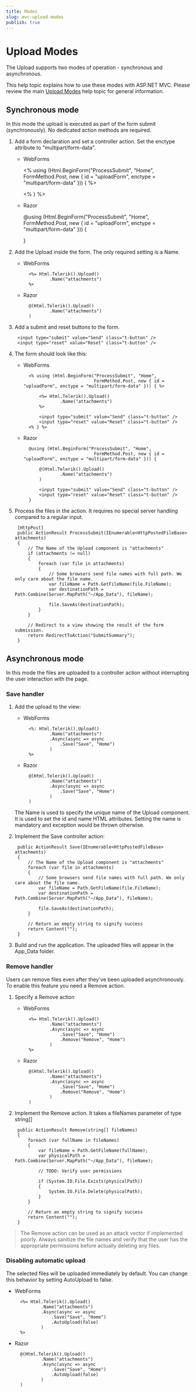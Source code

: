 ```yaml
---
title: Modes
slug: mvc-upload-modes
publish: true
---
```

# Upload Modes

The Upload supports two modes of operation - synchronous and asynchronous.

This help topic explains how to use these modes with ASP.NET MVC.
Please review the main [Upload Modes](/getting-started/ui-widgets/upload/modes) help topic for general information.

## Synchronous mode

In this mode the upload is executed as part of the form submit (synchronously). No dedicated action methods are required.

1. Add a form declaration and set a controller action. Set the enctype attribute to "multipart/form-data".
    - WebForms

        <% using (Html.BeginForm("ProcessSubmit", "Home",
                                 FormMethod.Post, new { id = "uploadForm", enctype = "multipart/form-data" })) { %>

        <% } %>
    - Razor

        @using (Html.BeginForm("ProcessSubmit", "Home",
                                 FormMethod.Post, new { id = "uploadForm", enctype = "multipart/form-data" })) {

        }

2. Add the Upload inside the form. The only required setting is a Name.
    - WebForms

            <%= Html.Telerik().Upload()
                    .Name("attachments")
            %>
    - Razor

            @(Html.Telerik().Upload()
                    .Name("attachments")
            )

3. Add a submit and reset buttons to the form.

        <input type="submit" value="Send" class="t-button" />
        <input type="reset" value="Reset" class="t-button" />

4. The form should look like this:
    - WebForms

            <% using (Html.BeginForm("ProcessSubmit", "Home",
                                     FormMethod.Post, new { id = "uploadForm", enctype = "multipart/form-data" })) { %>

                <%= Html.Telerik().Upload()
                        .Name("attachments")
                %>

                <input type="submit" value="Send" class="t-button" />
                <input type="reset" value="Reset" class="t-button" />
            <% } %>
    - Razor

            @using (Html.BeginForm("ProcessSubmit", "Home",
                                     FormMethod.Post, new { id = "uploadForm", enctype = "multipart/form-data" })) {

                @(Html.Telerik().Upload()
                        .Name("attachments")
                )

                <input type="submit" value="Send" class="t-button" />
                <input type="reset" value="Reset" class="t-button" />
            }

5. Process the files in the action. It requires no special server handling compared to a regular input.

        [HttpPost]
        public ActionResult ProcessSubmit(IEnumerable<HttpPostedFileBase> attachments)
        {
            // The Name of the Upload component is "attachments"
            if (attachments != null)
            {
                foreach (var file in attachments)
                {
                    // Some browsers send file names with full path. We only care about the file name.
                    var fileName = Path.GetFileName(file.FileName);
                    var destinationPath = Path.Combine(Server.MapPath("~/App_Data"), fileName);

                    file.SaveAs(destinationPath);
                }
            }

            // Redirect to a view showing the result of the form submission.
            return RedirectToAction("SubmitSummary");
        }

## Asynchronous mode

In this mode the files are uploaded to a controller action without interrupting the user interaction with the page.

### Save handler

1.  Add the upload to the view:
    - WebForms

            <%: Html.Telerik().Upload()
                    .Name("attachments")
                    .Async(async => async
                        .Save("Save", "Home")
                    )
            %>
    - Razor

            @(Html.Telerik().Upload()
                    .Name("attachments")
                    .Async(async => async
                        .Save("Save", "Home")
                    )
            )

    The Name is used to specify the unique name of the Upload component. It is used to set the id and name HTML attributes.
    Setting the name is mandatory and exception would be thrown otherwise.

2. Implement the Save controller action:

        public ActionResult Save(IEnumerable<HttpPostedFileBase> attachments)
        {
            // The Name of the Upload component is "attachments"
            foreach (var file in attachments)
            {
                // Some browsers send file names with full path. We only care about the file name.
                var fileName = Path.GetFileName(file.FileName);
                var destinationPath = Path.Combine(Server.MapPath("~/App_Data"), fileName);

                file.SaveAs(destinationPath);
            }

            // Return an empty string to signify success
            return Content("");
        }

3. Build and run the application. The uploaded files will appear in the App_Data folder.

### Remove handler

Users can remove files even after they've been uploaded asynchronously. To enable this feature you need a Remove action.

1. Specify a Remove action
    - WebForms

            <%= Html.Telerik().Upload()
                    .Name("attachments")
                    .Async(async => async
                        .Save("Save", "Home")
                        .Remove("Remove", "Home")
                    )
            %>
    - Razor

            @(Html.Telerik().Upload()
                    .Name("attachments")
                    .Async(async => async
                        .Save("Save", "Home")
                        .Remove("Remove", "Home")
                    )
            )

2. Implement the Remove action. It takes a fileNames parameter of type string[]

        public ActionResult Remove(string[] fileNames)
        {
            foreach (var fullName in fileNames)
            {
                var fileName = Path.GetFileName(fullName);
                var physicalPath = Path.Combine(Server.MapPath("~/App_Data"), fileName);

                // TODO: Verify user permissions

                if (System.IO.File.Exists(physicalPath))
                {
                    System.IO.File.Delete(physicalPath);
                }
            }

            // Return an empty string to signify success
            return Content("");
        }

> The Remove action can be used as an attack vector if implemented poorly. Always sanitize the file names and verify that the user has the appropriate permissions before actually deleting any files.

### Disabling automatic upload

The selected files will be uploaded immediately by default.
You can change this behavior by setting AutoUpload to false.

- WebForms

        <%= Html.Telerik().Upload()
                .Name("attachments")
                .Async(async => async
                    .Save("Save", "Home")
                    .AutoUpload(false)
                )
        %>
- Razor

        @(Html.Telerik().Upload()
                .Name("attachments")
                .Async(async => async
                    .Save("Save", "Home")
                    .AutoUpload(false)
                )
        )

